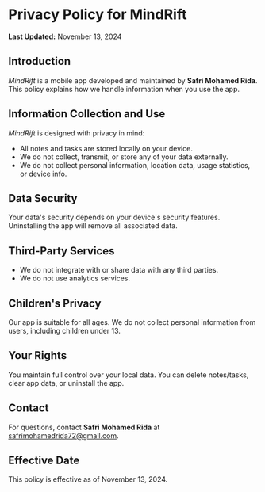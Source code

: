 # Privacy Policy for MindRift

**Last Updated:** November 13, 2024

## Introduction

*MindRift* is a mobile app developed and maintained by **Safri Mohamed Rida**. This policy explains how we handle information when you use the app.

## Information Collection and Use

*MindRift* is designed with privacy in mind:
- All notes and tasks are stored locally on your device.
- We do not collect, transmit, or store any of your data externally.
- We do not collect personal information, location data, usage statistics, or device info.

## Data Security

Your data's security depends on your device's security features. Uninstalling the app will remove all associated data.

## Third-Party Services

- We do not integrate with or share data with any third parties.
- We do not use analytics services.

## Children's Privacy

Our app is suitable for all ages. We do not collect personal information from users, including children under 13.

## Your Rights

You maintain full control over your local data. You can delete notes/tasks, clear app data, or uninstall the app.

## Contact

For questions, contact **Safri Mohamed Rida** at [safrimohamedrida72@gmail.com](mailto:safrimohamedrida72@gmail.com).

## Effective Date

This policy is effective as of November 13, 2024.
